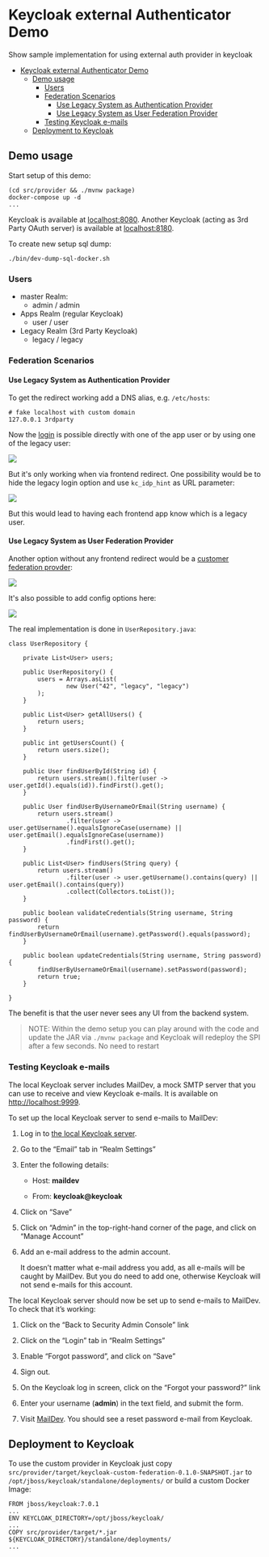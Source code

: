 # Keycloak external Authenticator Demo
Show sample implementation for using external auth provider in keycloak

- [Keycloak external Authenticator Demo](#keycloak-external-authenticator-demo)
  - [Demo usage](#demo-usage)
    - [Users](#users)
    - [Federation Scenarios](#federation-scenarios)
      - [Use Legacy System as Authentication Provider](#use-legacy-system-as-authentication-provider)
      - [Use Legacy System as User Federation Provider](#use-legacy-system-as-user-federation-provider)
    - [Testing Keycloak e-mails](#testing-keycloak-e-mails)
  - [Deployment to Keycloak](#deployment-to-keycloak)

## Demo usage

Start setup of this demo:
```
(cd src/provider && ./mvnw package)
docker-compose up -d
...
```


Keycloak is available at [localhost:8080](http://localhost:8080/). Another Keycloak (acting as 3rd Party OAuth server) is available at [localhost:8180](http://localhost:8180/).

To create new setup sql dump:
```
./bin/dev-dump-sql-docker.sh
```

### Users

* master Realm:
  * admin / admin
* Apps Realm (regular Keycloak)
  * user / user
* Legacy Realm (3rd Party Keycloak)
  * legacy / legacy

### Federation Scenarios

#### Use Legacy System as Authentication Provider

To get the redirect working add a DNS alias, e.g. `/etc/hosts`:

```
# fake localhost with custom domain
127.0.0.1 3rdparty
```

Now the [login](http://localhost:8080/auth/realms/apps/account) is possible directly with one of the app user or by using one of the legacy user:

![](docs/images/scenario1_legacy_as_oauth_provider.png)

But it's only working when via frontend redirect. One possibility would be to hide the legacy login option and use `kc_idp_hint` as URL parameter:

![](docs/images/scenario1_legacy_server_config.png)

But this would lead to having each frontend app know which is a legacy user.


#### Use Legacy System as User Federation Provider

Another option without any frontend redirect would be a [customer federation provder](https://www.keycloak.org/docs/latest/server_development/index.html#provider-interfaces):

![](docs/images/scenario2_federation_creation.png)

It's also possible to add config options here:

![](docs/images/scenario2_federation_config.png)


The real implementation is done in `UserRepository.java`:
```
class UserRepository {

    private List<User> users;

    public UserRepository() {
        users = Arrays.asList(
                new User("42", "legacy", "legacy")
        );
    }

    public List<User> getAllUsers() {
        return users;
    }

    public int getUsersCount() {
        return users.size();
    }

    public User findUserById(String id) {
        return users.stream().filter(user -> user.getId().equals(id)).findFirst().get();
    }

    public User findUserByUsernameOrEmail(String username) {
        return users.stream()
                .filter(user -> user.getUsername().equalsIgnoreCase(username) || user.getEmail().equalsIgnoreCase(username))
                .findFirst().get();
    }

    public List<User> findUsers(String query) {
        return users.stream()
                .filter(user -> user.getUsername().contains(query) || user.getEmail().contains(query))
                .collect(Collectors.toList());
    }

    public boolean validateCredentials(String username, String password) {
        return findUserByUsernameOrEmail(username).getPassword().equals(password);
    }

    public boolean updateCredentials(String username, String password) {
        findUserByUsernameOrEmail(username).setPassword(password);
        return true;
    }

}
```

The benefit is that the user never sees any UI from the backend system.

>NOTE: Within the demo setup you can play around with the code and update the JAR via `./mvnw package` and Keycloak will redeploy the SPI after a few seconds. No need to restart


### Testing Keycloak e-mails
The local Keycloak server includes MailDev, a mock SMTP server that you can use to receive and view Keycloak e-mails. It is available on <http://localhost:9999>.

To set up the local Keycloak server to send e-mails to MailDev:

1. Log in to [the local Keycloak server](http://localhost:8080).

2. Go to the “Email” tab in “Realm Settings”

3. Enter the following details:

    - Host: **maildev**

    - From: **keycloak@keycloak**

4. Click on “Save”

5. Click on “Admin” in the top-right-hand corner of the page, and click on “Manage Account”

6. Add an e-mail address to the admin account.

    It doesn’t matter what e-mail address you add, as all e-mails will be caught by MailDev. But you do need to add one, otherwise Keycloak will not send e-mails for this account.

The local Keycloak server should now be set up to send e-mails to MailDev. To check that it’s working:

1. Click on the “Back to Security Admin Console” link

2. Click on the “Login” tab in “Realm Settings”

3. Enable “Forgot password”, and click on “Save”

4. Sign out.

5. On the Keycloak log in screen, click on the “Forgot your password?” link

6. Enter your username (**admin**) in the text field, and submit the form.

7. Visit [MailDev](http://localhost:9999). You should see a reset password e-mail from Keycloak.


## Deployment to Keycloak

To use the custom provider in Keycloak just copy `src/provider/target/keycloak-custom-federation-0.1.0-SNAPSHOT.jar` to `/opt/jboss/keycloak/standalone/deployments/` or build a custom Docker Image:

```
FROM jboss/keycloak:7.0.1
...
ENV KEYCLOAK_DIRECTORY=/opt/jboss/keycloak/
...
COPY src/provider/target/*.jar ${KEYCLOAK_DIRECTORY}/standalone/deployments/
...
```
